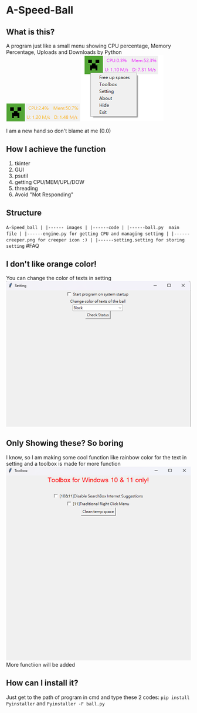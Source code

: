 # A-Speed-Ball

## What is this?
A program just like a small menu showing CPU percentage, Memory Percentage, Uploads and Downloads by Python
![Interface](interface.png)
![Interface after right click](interface2.png)

I am a new hand so don't blame at me (0.0)

## How I achieve the function
1. tkinter
  1. GUI
2. psutil
  1. getting CPU/MEM/UPL/DOW
3. threading
  1. Avoid "Not Responding"

## Structure
`
A-Speed_ball
|
|------ images
|
|------code
         |
         |------ball.py  main file
         |
         |------engine.py for getting CPU and managing setting
         |
         |------creeper.png for creeper icon :)
         |
         |------setting.setting for storing setting
`
#FAQ

## I don't like orange color!
You can change the color of texts in setting
![setting](setting_page.png)

## Only Showing these? So boring
I know, so I am making some cool function like rainbow color for the text in setting and a toolbox is made for more function
![toolbox](toolbox.png)
More functiion will be added

## How can I install it?
Just get to the path of program in cmd and type these 2 codes:
`pip install Pyinstaller`
and 
`Pyinstaller -F ball.py`

































